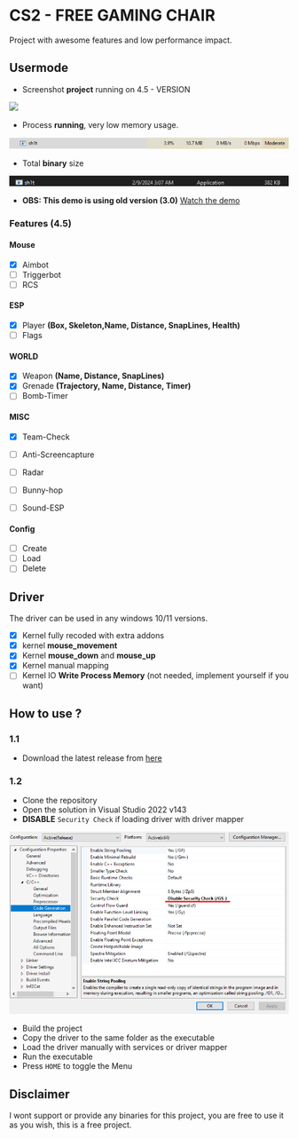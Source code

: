 # CS2 - FREE GAMING CHAIR 

Project with awesome features and low performance impact.

## Usermode

- Screenshot **project** running on 4.5 - VERSION 
<img src="./examples/bostil.png">

- Process  **running**, very low memory usage.
<img src="./examples/running.png">

- Total **binary** size 
<img src="./examples/size.png">

- **OBS: This demo is using old version (3.0)**
<a target="_blank" href="https://streamable.com/g937bg">Watch the demo</a>

### Features (4.5)

#### Mouse
- [x] Aimbot
- [ ] Triggerbot
- [ ] RCS

#### ESP
- [x] Player **(Box, Skeleton,Name, Distance, SnapLines, Health)**
- [ ] Flags

#### WORLD
- [x] Weapon **(Name, Distance, SnapLines)**
- [x] Grenade **(Trajectory, Name, Distance, Timer)**
- [ ] Bomb-Timer

#### MISC
- [x] Team-Check
- [ ] Anti-Screencapture
- [ ] Radar
- [ ] Bunny-hop
- [ ] Sound-ESP


#### Config
- [ ] Create
- [ ] Load
- [ ] Delete

## Driver
The driver can be used in any windows 10/11 versions.

- [x] Kernel fully recoded with extra addons
- [x] kernel **mouse_movement** 
- [x] Kernel **mouse_down** and **mouse_up** 
- [x] Kernel manual mapping  
- [ ] Kernel IO **Write Process Memory** (not needed, implement yourself if you want)

## How to use ?
### 1.1
- Download the latest release from [here](https://www.infestation.com.br)

### 1.2

- Clone the repository
- Open the solution in Visual Studio 2022 v143
- **DISABLE** `Security Check` if loading driver with driver mapper

<img src="./examples/security_check.png">

- Build the project
- Copy the driver to the same folder as the executable
- Load the driver manually with services or driver mapper
- Run the executable
- Press `HOME` to toggle the Menu

## Disclaimer

I wont support or provide any binaries for this project, you are free to use it as you wish, this is a free project.

